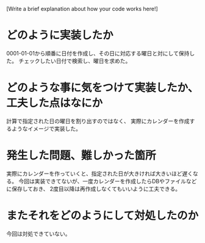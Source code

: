 [Write a brief explanation about how your code works here!]

# どのように実装したか
0001-01-01から順番に日付を作成し、その日に対応する曜日と対にして保持した。
チェックしたい日付で検索し、曜日を求めた。

# どのような事に気をつけて実装したか、工夫した点はなにか
計算で指定された日の曜日を割り出すのではなく、
実際にカレンダーを作成するようなイメージで実装した。

# 発生した問題、難しかった箇所
実際にカレンダーを作っていくと、指定された日が大きければ大きいほど遅くなる。
今回は実装できてないが、一度カレンダーを作成したらDBやファイルなどに保存しておき、
2度目以降は再作成しなくてもいいように工夫できる。

# またそれをどのようにして対処したのか
今回は対処できていない。
